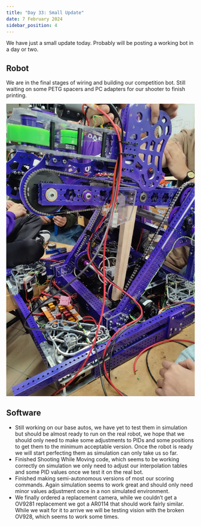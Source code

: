 ```yaml
---
title: "Day 33: Small Update"
date: 7 February 2024
sidebar_position: 4
---
```


We have just a small update today. Probably will be posting a working bot in a day or two.

## Robot

We are in the final stages of wiring and building our competition bot. Still waiting on some PETG spacers and PC adapters for our shooter to finish printing.

![Wiring the bot.jpeg](<Wiring the bot.jpeg>)

## Software

- Still working on our base autos, we have yet to test them in simulation but should be almost ready to run on the real robot, we hope that we should only need to make some adjustments to PIDs and some positions to get them to the minimum acceptable version. Once the robot is ready we will start perfecting them as simulation can only take us so far.
- Finished Shooting While Moving code, which seems to be working correctly on simulation we only need to adjust our interpolation tables and some PID values once we test it on the real bot.
- Finished making semi-autonomous versions of most our scoring commands. Again simulation seems to work great and should only need minor values adjustment once in a non simulated environment.
- We finally ordered a replacement camera, while we couldn’t get a OV9281 replacement we got a AR0114 that should work fairly similar. While we wait for it to arrive we will be testing vision with the broken OV928, which seems to work some times.
